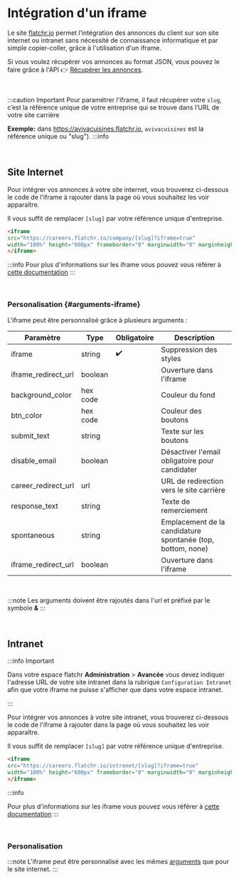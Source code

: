  # Intégration d'un iframe
 

Le site [flatchr.io](https://www.flatchr.io/) permet l’intégration des annonces du client sur son site internet ou intranet sans nécessité de connaissance informatique et par simple copier-coller, grâce à l'utilisation d'un iframe.

Si vous voulez récupérer vos annonces au format JSON, vous pouvez le faire grâce à l'API 👉 [Récupérer les annonces](/docs/QuickStart/Recuperer_les_annonces).

<br/>

:::caution Important
Pour paramétrer l'iframe, il faut récupérer votre `slug`, c’est la référence unique de votre entreprise qui se trouve dans l’URL de votre site carrière

**Exemple:** dans https://avivacuisines.flatchr.io, `avivacuisines` est la référence unique ou "slug").
:::info

<br/>

## Site Internet

Pour intégrer vos annonces à votre site internet, vous trouverez ci-dessous le code de l'iframe à rajouter dans la page où vous souhaitez les voir apparaître. 

Il vous suffit de remplacer `[slug]` par votre référence unique d'entreprise. 

```html title="Code de l'iframe"
<iframe 
src="https://careers.flatchr.io/company/[slug]?iframe=true" 
width="100%" height="600px" frameborder="0" marginwidth="0" marginheight="0">
</iframe>
```

:::info
Pour plus d'informations sur les iframe vous pouvez vous référer à [cette documentation](https://www.w3schools.com/html/html_iframe.asp)
:::

<br/>

### Personalisation {#arguments-iframe}

L'iframe peut être personnalisé grâce à plusieurs arguments : 
<table>
  <thead>
  <tr>
    <th>Paramètre</th><th>Type</th><th>Obligatoire</th><th>Description</th>
  </tr>
  </thead>
  <tr>
    <td>iframe</td><td>string</td><td style={{textAlign:"center"}}>✔️</td><td>Suppression des styles</td>
  </tr>
  <tr>
    <td>iframe_redirect_url</td><td>boolean</td><td></td><td>Ouverture dans l'iframe</td>
  </tr>
  <tr>
    <td>background_color</td><td>hex code</td><td></td><td>Couleur du fond</td>
  </tr>
  <tr>
    <td>btn_color</td><td>hex code</td><td></td><td>Couleur des boutons</td>
  </tr>
  <tr>
    <td>submit_text</td><td>string</td><td></td><td>Texte sur les boutons</td>
  </tr>
  <tr>
    <td>disable_email</td><td>boolean</td><td></td><td>Désactiver l'email obligatoire pour candidater</td>
  </tr>
  <tr>
    <td>career_redirect_url</td><td>url</td><td></td><td>URL de redirection vers le site carrière</td>
  </tr>
  <tr>
    <td>response_text</td><td>string</td><td></td><td>Texte de remerciement</td>
  </tr>
  <tr>
    <td>spontaneous</td><td>string</td><td></td><td>Emplacement de la candidature spontanée (top, bottom, none)</td>
  </tr>
  <tr>
    <td>iframe_redirect_url</td><td>boolean</td><td></td><td>Ouverture dans l'iframe</td>
  </tr>  
</table>

<br/>

:::note
Les arguments doivent être rajoutés dans l'url et préfixé par le symbole **&**
:::


<br/>

## Intranet
:::info Important

Dans votre espace flatchr **Administration** > **Avancée** vous devez indiquer l'adresse URL de votre site intranet dans la rubrique `Configuration Intranet` afin que votre iframe ne puisse s'afficher que dans votre espace intranet.

:::

Pour intégrer vos annonces à votre site intranet, vous trouverez ci-dessous le code de l'iframe à rajouter dans la page où vous souhaitez les voir apparaître. 

Il vous suffit de remplacer `[slug]` par votre référence unique d'entreprise. 

```html title="Code de l'iframe"
<iframe 
src="https://careers.flatchr.io/intranet/[slug]?iframe=true" 
width="100%" height="600px" frameborder="0" marginwidth="0" marginheight="0">
</iframe>
```

:::info

Pour plus d'informations sur les iframe vous pouvez vous référer à [cette documentation](https://www.w3schools.com/html/html_iframe.asp)
:::

<br/>

### Personalisation

:::note
L'iframe peut être personnalisé avec les mêmes [arguments](#arguments-iframe) que pour le site internet.
:::